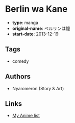 # Berlin wa Kane

-   **type**: manga
-   **original-name**: ベルリンは鐘
-   **start-date**: 2013-12-19

## Tags

-   comedy

## Authors

-   Nyaromeron (Story & Art)

## Links

-   [My Anime list](https://myanimelist.net/manga/86163/Berlin_wa_Kane)
